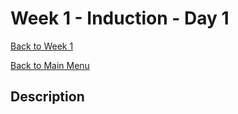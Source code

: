 # Week 1 - Induction - Day 1

[Back to Week 1](/Week_1)

[Back to Main Menu](/README.md)


## Description


